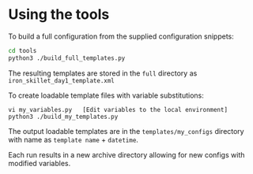 # Using the tools

To build a full configuration from the supplied configuration snippets:

```bash
cd tools
python3 ./build_full_templates.py
```


The resulting templates are stored in the `full` directory as `iron_skillet_day1_template.xml`


To create loadable template files with variable substitutions:

```
vi my_variables.py   [Edit variables to the local environment]
python3 ./build_my_templates.py
```

The output loadable templates are in the `templates/my_configs` directory with name as `template name` + `datetime`.

Each run results in a new archive directory allowing for new configs with modified variables.

